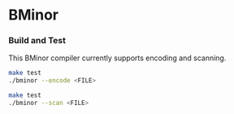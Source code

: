 # BMinor

### Build and Test
This BMinor compiler currently supports encoding and scanning.
```sh
make test
./bminor --encode <FILE>
```
```sh
make test
./bminor --scan <FILE>
```
